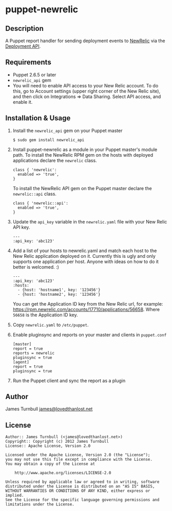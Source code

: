 puppet-newrelic
=============

Description
-----------

A Puppet report handler for sending deployment events to
[NewRelic](http://newrelic.com) via the [Deployment
API](http://newrelic.github.com/newrelic_api/NewRelicApi/Deployment.html).

Requirements
------------

* Puppet 2.6.5 or later
* `newrelic_api` gem
* You will need to enable API access to your New Relic account. To do this, go to
Account settings (upper right corner of the New Relic site), and then
click on Integrations => Data Sharing. Select API access, and enable it.

Installation & Usage
--------------------

1.  Install the `newrelic_api` gem on your Puppet master

        $ sudo gem install newrelic_api

2.  Install puppet-newrelic as a module in your Puppet master's module
    path. To install the NewRelic RPM gem on the hosts with deployed
    applications declare the `newrelic` class.

        class { 'newrelic':
          enabled => 'true',
        }

    To install the NewRelic API gem on the Puppet master declare the
    `newrelic::api` class.

        class { 'newrelic::api':
          enabled => 'true',
        }   

3.  Update the `api_key` variable in the `newrelic.yaml` file with
    your New Relic API key.

        ---
        :api_key: 'abc123'

4.  Add a list of your hosts to newrelic.yaml and match each host to the
    New Relic application deployed on it. Currently this is ugly and
    only supports one application per host. Anyone with ideas on how to do
    it better is welcomed. :)

        ---
        :api_key: 'abc123'
        :hosts:
          - {host: 'hostname1', key: '123456'}
          - {host: 'hostname2', key: '123456'}

    You can get the Application ID key from the New Relic url, for
    example: https://rpm.newrelic.com/accounts/17710/applications/56658.
    Where `56658` is the Application ID key. 

5.  Copy `newrelic.yaml` to `/etc/puppet`.

6.  Enable pluginsync and reports on your master and clients in `puppet.conf`

        [master]
        report = true
        reports = newrelic
        pluginsync = true
        [agent]
        report = true
        pluginsync = true

7.  Run the Puppet client and sync the report as a plugin

Author
------

James Turnbull <james@lovedthanlost.net>

License
-------

    Author:: James Turnbull (<james@lovedthanlost.net>)
    Copyright:: Copyright (c) 2012 James Turnbull
    License:: Apache License, Version 2.0

    Licensed under the Apache License, Version 2.0 (the "License");
    you may not use this file except in compliance with the License.
    You may obtain a copy of the License at

        http://www.apache.org/licenses/LICENSE-2.0

    Unless required by applicable law or agreed to in writing, software
    distributed under the License is distributed on an "AS IS" BASIS,
    WITHOUT WARRANTIES OR CONDITIONS OF ANY KIND, either express or implied.
    See the License for the specific language governing permissions and
    limitations under the License.
